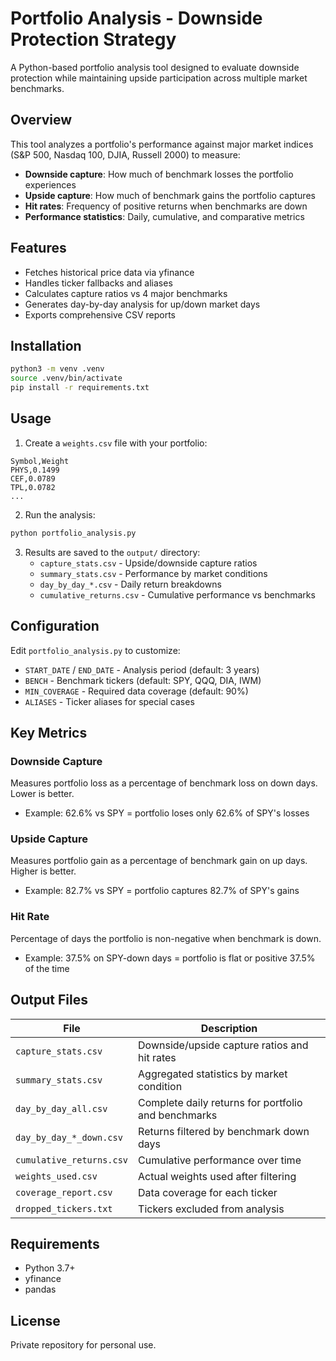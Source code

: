 # Portfolio Analysis - Downside Protection Strategy

A Python-based portfolio analysis tool designed to evaluate downside protection while maintaining upside participation across multiple market benchmarks.

## Overview

This tool analyzes a portfolio's performance against major market indices (S&P 500, Nasdaq 100, DJIA, Russell 2000) to measure:
- **Downside capture**: How much of benchmark losses the portfolio experiences
- **Upside capture**: How much of benchmark gains the portfolio captures
- **Hit rates**: Frequency of positive returns when benchmarks are down
- **Performance statistics**: Daily, cumulative, and comparative metrics

## Features

- Fetches historical price data via yfinance
- Handles ticker fallbacks and aliases
- Calculates capture ratios vs 4 major benchmarks
- Generates day-by-day analysis for up/down market days
- Exports comprehensive CSV reports

## Installation

```bash
python3 -m venv .venv
source .venv/bin/activate
pip install -r requirements.txt
```

## Usage

1. Create a `weights.csv` file with your portfolio:
```csv
Symbol,Weight
PHYS,0.1499
CEF,0.0789
TPL,0.0782
...
```

2. Run the analysis:
```bash
python portfolio_analysis.py
```

3. Results are saved to the `output/` directory:
   - `capture_stats.csv` - Upside/downside capture ratios
   - `summary_stats.csv` - Performance by market conditions
   - `day_by_day_*.csv` - Daily return breakdowns
   - `cumulative_returns.csv` - Cumulative performance vs benchmarks

## Configuration

Edit `portfolio_analysis.py` to customize:
- `START_DATE` / `END_DATE` - Analysis period (default: 3 years)
- `BENCH` - Benchmark tickers (default: SPY, QQQ, DIA, IWM)
- `MIN_COVERAGE` - Required data coverage (default: 90%)
- `ALIASES` - Ticker aliases for special cases

## Key Metrics

### Downside Capture
Measures portfolio loss as a percentage of benchmark loss on down days. Lower is better.
- Example: 62.6% vs SPY = portfolio loses only 62.6% of SPY's losses

### Upside Capture
Measures portfolio gain as a percentage of benchmark gain on up days. Higher is better.
- Example: 82.7% vs SPY = portfolio captures 82.7% of SPY's gains

### Hit Rate
Percentage of days the portfolio is non-negative when benchmark is down.
- Example: 37.5% on SPY-down days = portfolio is flat or positive 37.5% of the time

## Output Files

| File | Description |
|------|-------------|
| `capture_stats.csv` | Downside/upside capture ratios and hit rates |
| `summary_stats.csv` | Aggregated statistics by market condition |
| `day_by_day_all.csv` | Complete daily returns for portfolio and benchmarks |
| `day_by_day_*_down.csv` | Returns filtered by benchmark down days |
| `cumulative_returns.csv` | Cumulative performance over time |
| `weights_used.csv` | Actual weights used after filtering |
| `coverage_report.csv` | Data coverage for each ticker |
| `dropped_tickers.txt` | Tickers excluded from analysis |

## Requirements

- Python 3.7+
- yfinance
- pandas

## License

Private repository for personal use.
